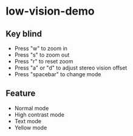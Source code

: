# low-vision-demo

## Key blind
- Press "w" to zoom in
- Press "s" to zoom out
- Press "r" to reset zoom
- Press "a" or "d" to adjust stereo vision offset
- Press "spacebar" to change mode

## Feature
- Normal mode
- High contrast mode
- Text mode
- Yellow mode
